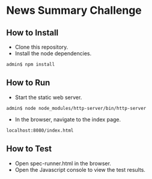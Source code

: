 # News Summary Challenge

## How to Install

* Clone this repository.
* Install the node dependencies.

```console
admin$ npm install
```

## How to Run

* Start the static web server.

```console
admin$ node node_modules/http-server/bin/http-server
```

* In the browser, navigate to the index page.

```
localhost:8080/index.html
```

## How to Test

* Open spec-runner.html in the browser.
* Open the Javascript console to view the test results.